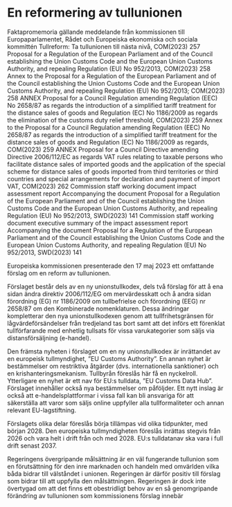 # En reformering av tullunionen

Faktapromemoria gällande meddelande från kommissionen till
Europaparlamentet, Rådet och Europeiska ekonomiska och sociala kommittén Tullreform: Ta tullunionen till nästa nivå, COM(2023) 257
Proposal for a Regulation of the European Parliament and of the Council establishing the Union Customs Code and the European Union Customs Authority, and repealing Regulation (EU) No 952/2013, COM(2023) 258
Annex to the Proposal for a Regulation of the European Parliament and of the
Council establishing the Union Customs Code and the European Union
Customs Authority, and repealing Regulation (EU) No 952/2013; COM(2023) 258 ANNEX
Proposal for a Council Regulation amending Regulation (EEC) No
2658/87 as regards the introduction of a simplified tariff treatment for the
distance sales of goods and Regulation (EC) No 1186/2009 as regards the
elimination of the customs duty relief threshold, COM(2023) 259
Annex to the Proposal for a Council Regulation amending Regulation (EEC)
No 2658/87 as regards the introduction of a simplified tariff treatment for the
distance sales of goods and Regulation (EC) No 1186/2009 as regards, COM(2023) 259 ANNEX
Proposal for a Council Directive amending Directive 2006/112/EC as
regards VAT rules relating to taxable persons who facilitate distance sales of
imported goods and the application of the special scheme for distance sales of
goods imported from third territories or third countries and special
arrangements for declaration and payment of import VAT, COM(2023) 262
Commission staff working document impact assessment report Accompanying the document Proposal for a Regulation of the European Parliament and of the Council establishing the Union Customs Code and the European Union Customs Authority, and repealing Regulation (EU) No 952/2013, SWD(2023) 141
Commission staff working document executive summary of the impact assessment report Accompanying the document Proposal for a Regulation of the European Parliament and of the Council establishing the Union Customs Code and the European Union Customs Authority, and repealing Regulation (EU) No 952/2013, SWD(2023) 141

Europeiska kommissionen presenterade den 17 maj 2023 ett omfattande förslag om en reform av tullunionen.

Förslaget består dels av en ny unionstullkodex, dels två förslag för att å ena sidan ändra direktiv 2006/112/EG om mervärdesskatt och å andra sidan förordning (EG) nr 1186/2009 om tullbefrielse och förordning (EEG) nr 2658/87 om den Kombinerade nomenklaturen. Dessa ändringar kompletterar den nya unionstullkodexen genom att tullfrihetsgränsen för lågvärdeförsändelser från tredjeland tas bort samt att det införs ett förenklat tullförfarande med enhetlig tullsats för vissa varukategorier som säljs via distansförsäljning (e-handel).

Den främsta nyheten i förslaget om en ny unionstullkodex är inrättandet av en europeisk tullmyndighet, ”EU Customs Authority”. En annan nyhet är bestämmelser om restriktiva åtgärder (dvs. internationella sanktioner) och en krishanteringsmekanism. Tullbyrån föreslås här få en nyckelroll. Ytterligare en nyhet är ett nav för EU:s tulldata, ”EU Customs Data Hub”. Förslaget innehåller också nya bestämmelser om påföljder.
Ett nytt inslag är också att e-handelsplattformar i vissa fall kan bli ansvariga för att säkerställa att varor som säljs online uppfyller alla tullformaliteter och annan relevant EU-lagstiftning.

Förslagets olika delar föreslås börja tillämpas vid olika tidpunkter, med början 2028. Den europeiska tullmyndigheten föreslås inrättas stegvis från 2026 och vara helt i drift från och med 2028. EU:s tulldatanav ska vara i full drift senast 2037.

Regeringens övergripande målsättning är en väl fungerande tullunion som en förutsättning för den inre marknaden och handeln med omvärlden vilka båda bidrar till välståndet i unionen. Regeringen är därför positiv till förslag som bidrar till att uppfylla den målsättningen. Regeringen är dock inte övertygad om att det finns ett obestridligt behov av en så genomgripande förändring av tullunionen som kommissionens förslag innebär
